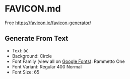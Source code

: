 # FAVICON.md

Free <https://favicon.io/favicon-generator/>

## Generate From Text

- Text: `DC`
- Background: Circle
- Font Family (view all on [Google Fonts](https://fonts.google.com/)): Rammetto One
- Font Variant: Regular 400 Normal
- Font Size: 65

